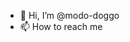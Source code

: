 - 👋 Hi, I’m @modo-doggo
- 📫 How to reach me 




<!---
modo-doggo/modo-doggo is a ✨ special ✨ repository because its `README.md` (this file) appears on your GitHub profile.
You can click the Preview link to take a look at your changes.
--->


